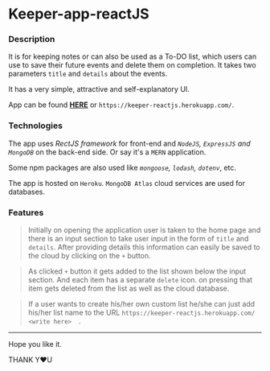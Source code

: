# Keeper-app-reactJS

### Description

It is for keeping notes or can also be used as a To-DO list, which users can use to save their future events and delete them on completion. It takes two parameters ``` title ``` and ```details``` about the events.

It has a very simple, attractive and self-explanatory UI.

App can be found **[HERE](https://keeper-reactjs.herokuapp.com/)** or ```https://keeper-reactjs.herokuapp.com/```.

### Technologies

The app uses _RectJS framework_ for front-end and _```NodeJS```, ```ExpressJS``` and ```MongoDB```_ on the back-end side. Or say it's a ```MERN``` application.

Some npm packages are also used like _```mongoose```, ```lodash```, ```dotenv```_, etc.

The app is hosted on ```Heroku```. ```MongoDB Atlas``` cloud services are used for databases.

### Features 

>Initially on opening the application user is taken to the home page and there is an input section to take user input in the form of ```title``` and ```details```.
After providing details this information can easily be saved to the cloud by clicking on the ```+``` button.

>As clicked ```+``` button it gets added to the list shown below the input section.
 And each item has a separate ```delete``` icon. on pressing that item gets deleted from the list as well as the cloud database.


>If a user wants to create his/her own custom list he/she can just add his/her list name to the URL ```https://keeper-reactjs.herokuapp.com/ <write here>  ```.

***

Hope you like it.

THANK Y❤U

